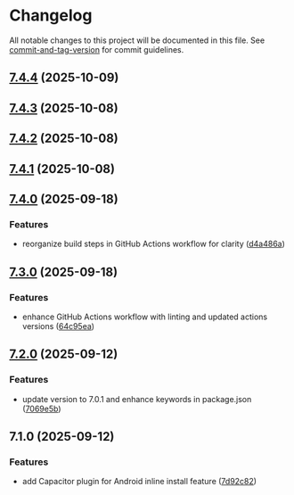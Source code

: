 # Changelog

All notable changes to this project will be documented in this file. See [commit-and-tag-version](https://github.com/absolute-version/commit-and-tag-version) for commit guidelines.

## [7.4.4](https://github.com/cap-go/capacitor-android-inline-install/compare/7.4.3...7.4.4) (2025-10-09)

## [7.4.3](https://github.com/cap-go/capacitor-android-inline-install/compare/7.4.2...7.4.3) (2025-10-08)

## [7.4.2](https://github.com/cap-go/capacitor-android-inline-install/compare/7.4.1...7.4.2) (2025-10-08)

## [7.4.1](https://github.com/cap-go/capacitor-android-inline-install/compare/7.4.0...7.4.1) (2025-10-08)

## [7.4.0](https://github.com/cap-go/capacitor-android-inline-install/compare/7.3.0...7.4.0) (2025-09-18)


### Features

* reorganize build steps in GitHub Actions workflow for clarity ([d4a486a](https://github.com/cap-go/capacitor-android-inline-install/commit/d4a486abfa6b0a287db519808f75b900ada06e63))

## [7.3.0](https://github.com/cap-go/capacitor-android-inline-install/compare/7.2.0...7.3.0) (2025-09-18)


### Features

* enhance GitHub Actions workflow with linting and updated actions versions ([64c95ea](https://github.com/cap-go/capacitor-android-inline-install/commit/64c95eaed8183ece500ffc5f56a84ea1420c3c4a))

## [7.2.0](https://github.com/cap-go/capacitor-android-inline-install/compare/7.1.0...7.2.0) (2025-09-12)


### Features

* update version to 7.0.1 and enhance keywords in package.json ([7069e5b](https://github.com/cap-go/capacitor-android-inline-install/commit/7069e5b20ee0ea5c94c414608ec0e17d57b7ee02))

## 7.1.0 (2025-09-12)


### Features

* add Capacitor plugin for Android inline install feature ([7d92c82](https://github.com/cap-go/capacitor-android-inline-install/commit/7d92c82a07d528b3fb97772dd123651df8d8b919))
